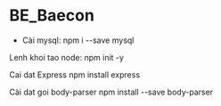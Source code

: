 # BE_Baecon
- Cài mysql: 
	npm i --save mysql

Lenh khoi tao node:
	npm init -y
	
Cai dat Express
	npm install express

Cài dat goi body-parser
	npm install --save body-parser